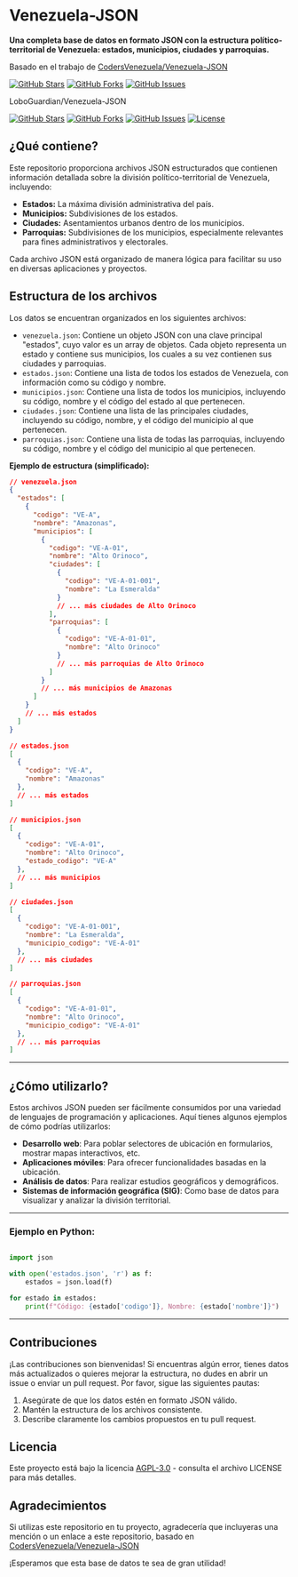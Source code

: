 # Venezuela-JSON

**Una completa base de datos en formato JSON con la estructura político-territorial de Venezuela: estados, municipios, ciudades y parroquias.**

Basado en el trabajo de [CodersVenezuela/Venezuela-JSON](https://github.com/CodersVenezuela/Venezuela-JSON)

[![GitHub Stars](https://img.shields.io/github/stars/CodersVenezuela/Venezuela-JSON.svg?style=social&label=Stars)](https://github.com/CodersVenezuela/Venezuela-JSON)
[![GitHub Forks](https://img.shields.io/github/forks/CodersVenezuela/Venezuela-JSON.svg?style=social&label=Forks)](https://github.com/CodersVenezuela/Venezuela-JSON)
[![GitHub Issues](https://img.shields.io/github/issues/CodersVenezuela/Venezuela-JSON.svg)](https://github.com/CodersVenezuela/Venezuela-JSON/issues)

LoboGuardian/Venezuela-JSON

[![GitHub Stars](https://img.shields.io/github/stars/LoboGuardian/Venezuela-JSON.svg?style=social&label=Stars)](https://github.com/CodersVenezuela/Venezuela-JSON)
[![GitHub Forks](https://img.shields.io/github/forks/LoboGuardian/Venezuela-JSON.svg?style=social&label=Forks)](https://github.com/CodersVenezuela/Venezuela-JSON)
[![GitHub Issues](https://img.shields.io/github/issues/LoboGuardian/Venezuela-JSON.svg)](https://github.com/CodersVenezuela/Venezuela-JSON/issues)
[![License](https://img.shields.io/github/license/LoboGuardian/Venezuela-JSON)](https://github.com/LoboGuardian/Venezuela-JSON/LICENSE)

## ¿Qué contiene?

Este repositorio proporciona archivos JSON estructurados que contienen información detallada sobre la división político-territorial de Venezuela, incluyendo:

* **Estados:** La máxima división administrativa del país.
* **Municipios:** Subdivisiones de los estados.
* **Ciudades:** Asentamientos urbanos dentro de los municipios.
* **Parroquias:** Subdivisiones de los municipios, especialmente relevantes para fines administrativos y electorales.

Cada archivo JSON está organizado de manera lógica para facilitar su uso en diversas aplicaciones y proyectos.

## Estructura de los archivos

Los datos se encuentran organizados en los siguientes archivos:

* `venezuela.json`: Contiene un objeto JSON con una clave principal "estados", cuyo valor es un array de objetos. Cada objeto representa un estado y contiene sus municipios, los cuales a su vez contienen sus ciudades y parroquias.
* `estados.json`: Contiene una lista de todos los estados de Venezuela, con información como su código y nombre.
* `municipios.json`: Contiene una lista de todos los municipios, incluyendo su código, nombre y el código del estado al que pertenecen.
* `ciudades.json`: Contiene una lista de las principales ciudades, incluyendo su código, nombre, y el código del municipio al que pertenecen.
* `parroquias.json`: Contiene una lista de todas las parroquias, incluyendo su código, nombre y el código del municipio al que pertenecen.

**Ejemplo de estructura (simplificado):**

```json
// venezuela.json
{
  "estados": [
    {
      "codigo": "VE-A",
      "nombre": "Amazonas",
      "municipios": [
        {
          "codigo": "VE-A-01",
          "nombre": "Alto Orinoco",
          "ciudades": [
            {
              "codigo": "VE-A-01-001",
              "nombre": "La Esmeralda"
            }
            // ... más ciudades de Alto Orinoco
          ],
          "parroquias": [
            {
              "codigo": "VE-A-01-01",
              "nombre": "Alto Orinoco"
            }
            // ... más parroquias de Alto Orinoco
          ]
        }
        // ... más municipios de Amazonas
      ]
    }
    // ... más estados
  ]
}
```

```json
// estados.json
[
  {
    "codigo": "VE-A",
    "nombre": "Amazonas"
  },
  // ... más estados
]

// municipios.json
[
  {
    "codigo": "VE-A-01",
    "nombre": "Alto Orinoco",
    "estado_codigo": "VE-A"
  },
  // ... más municipios
]

// ciudades.json
[
  {
    "codigo": "VE-A-01-001",
    "nombre": "La Esmeralda",
    "municipio_codigo": "VE-A-01"
  },
  // ... más ciudades
]

// parroquias.json
[
  {
    "codigo": "VE-A-01-01",
    "nombre": "Alto Orinoco",
    "municipio_codigo": "VE-A-01"
  },
  // ... más parroquias
]
```

---
## ¿Cómo utilizarlo?

Estos archivos JSON pueden ser fácilmente consumidos por una variedad de lenguajes de programación y aplicaciones. Aquí tienes algunos ejemplos de cómo podrías utilizarlos:

- **Desarrollo web**: Para poblar selectores de ubicación en formularios, mostrar mapas interactivos, etc.
- **Aplicaciones móviles**: Para ofrecer funcionalidades basadas en la ubicación.
- **Análisis de datos**: Para realizar estudios geográficos y demográficos.
- **Sistemas de información geográfica (SIG)**: Como base de datos para visualizar y analizar la división territorial.

---

### Ejemplo en Python:

```Python

import json

with open('estados.json', 'r') as f:
    estados = json.load(f)

for estado in estados:
    print(f"Código: {estado['codigo']}, Nombre: {estado['nombre']}")

```

---

## Contribuciones

¡Las contribuciones son bienvenidas! Si encuentras algún error, tienes datos más actualizados o quieres mejorar la estructura, no dudes en abrir un issue o enviar un pull request. Por favor, sigue las siguientes pautas:

1. Asegúrate de que los datos estén en formato JSON válido.
2. Mantén la estructura de los archivos consistente.
3. Describe claramente los cambios propuestos en tu pull request.

## Licencia

Este proyecto está bajo la licencia [AGPL-3.0](LICENSE) - consulta el archivo LICENSE para más detalles.

## Agradecimientos
Si utilizas este repositorio en tu proyecto, agradecería que incluyeras una mención o un enlace a este repositorio, basado en [CodersVenezuela/Venezuela-JSON](https://github.com/CodersVenezuela/Venezuela-JSON)

¡Esperamos que esta base de datos te sea de gran utilidad!
